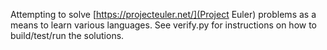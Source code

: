 Attempting to solve [https://projecteuler.net/](Project Euler) problems as a means to learn various languages.
See verify.py for instructions on how to build/test/run the solutions.
